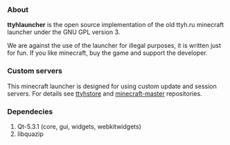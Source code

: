 ### About

**ttyhlauncher** is the open source implementation of the old ttyh.ru minecraft launcher under the GNU GPL version 3.

We are against the use of the launcher for illegal purposes, it is written just for fun. If you like minecraft, buy the game and support the developer.


### Custom servers

This minecraft launcher is designed for using custom update and session servers. For details see [ttyhstore](https://github.com/betrok/ttyhstore) and [minecraft-master](https://github.com/krotebot/minecraft-master) repositories.


### Dependecies

1. Qt-5.3.1 (core, gui, widgets, webkitwidgets)
2. libquazip

